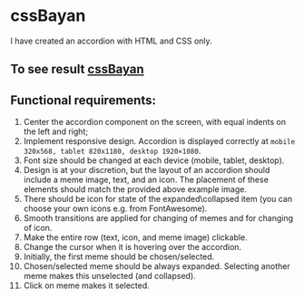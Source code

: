 # cssBayan
I have created an accordion with HTML and CSS only.
## To see result [cssBayan](https://regemler.github.io/cssBayan/cssBayan/index.html)
## Functional requirements:
1. Center the accordion component on the screen, with equal indents on the left and right;
2. Implement responsive design. Accordion is displayed correctly at `mobile 320x568, tablet 820x1180, desktop 1920×1080`.
3. Font size should be changed at each device (mobile, tablet, desktop).
4. Design is at your discretion, but the layout of an accordion should include a meme image, text, and an icon. The placement of these elements should match the provided above example image.
5. There should be icon for state of the expanded\collapsed item (you can choose your own icons e.g. from FontAwesome).
6. Smooth transitions are applied for changing of memes and for changing of icon.
7. Make the entire row (text, icon, and meme image) clickable.
10. Change the cursor when it is hovering over the accordion.
11. Initially, the first meme should be chosen/selected.
12. Chosen/selected meme should be always expanded. Selecting another meme makes this unselected (and collapsed).
13. Click on meme makes it selected.
